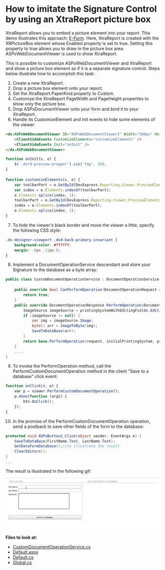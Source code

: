 # How to imitate the Signature Control by using an XtraReport picture box

<p>XtraReport allows you to embed a picture element into your report. This demo illustrates this approach: <a href="https://demos.devexpress.com/MVCxReportDemos/Interaction/EFormReport">E-Form</a>. Here, XtraReport is created with the XRPictureBox element whose Enabled property is set to true. Setting this property to true allows you to draw in the picture box area. ASPxWebDocumentViewer is used to show XtraReport.</p>

<p>This is possible to customize ASPxWebDocumentViewer and XtraReport and show a picture box element as if it is a separate signature control. Steps below illustrate how to accomplish this task:</p> 

1. Create a new XtraReport.
2. Drop a picture box element onto your report.
3. Set the XtraReport.PaperKind property to Custom.
4. Customize the XtraReport PageWidth and PageHeight properties to show only the picture box.
5. Drop ASPxDocumentViewer onto your form and bind it to your XtraReport.
6. Handle its CustomizeElement and Init events to hide some elements of the viewer:

```aspx
<dx:ASPxWebDocumentViewer ID="ASPxWebDocumentViewer1" Width="360px" Height="120px" ClientInstanceName="viewer" runat="server" ColorScheme="dark" ReportSourceId="WebApplication1.XtraReport1">
    <ClientSideEvents CustomizeElements="customizeElements" />
    <ClientSideEvents Init="onInit" />
</dx:ASPxWebDocumentViewer>
```
```js
function onInit(s, e) {
    $('.dxrd-preview-wrapper').css('top', 10);
}

function customizeElements(s, e) {
    var toolbarPart = e.GetById(DevExpress.Reporting.Viewer.PreviewElements.Toolbar);
    var index = e.Elements.indexOf(toolbarPart);
    e.Elements.splice(index, 1);
    toolbarPart = e.GetById(DevExpress.Reporting.Viewer.PreviewElements.RightPanel);
    index = e.Elements.indexOf(toolbarPart);
    e.Elements.splice(index, 1);
}
```

7. To hide the viewer's black border and move the viewer a little, specify the following CSS style:

```css
.dx-designer-viewport .dxd-back-primary-invariant {
    background-color: #ffffff;
    margin: -6px -11px 0;
}
```

8. Implement a DocumentOperationService descendant and store your Signature to the database as a byte array:

```cs
public class CustomDocumentOperationService : DocumentOperationService {

    public override bool CanPerformOperation(DocumentOperationRequest request) {
        return true;
    }
    public override DocumentOperationResponse PerformOperation(DocumentOperationRequest request, PrintingSystemBase initialPrintingSystem, PrintingSystemBase printingSystemWithEditingFields) {
        ImageSource imageSource = printingSystemWithEditingFields.EditingFields[0].EditValue as ImageSource;
        if (imageSource != null) {
            var img = imageSource.Image;
            byte[] arr = ImageToByte(img);
            SaveToDataBase(arr);
        }
        return base.PerformOperation(request, initialPrintingSystem, printingSystemWithEditingFields);
    }   
    ....
}
```

9. To invoke the PerformOperation method, call the PerformCustomDocumentOperation method in the client "Save to a database" click event:

```js
function onClick(s, e) {
    var p = viewer.PerformCustomDocumentOperation();
    p.done(function (arg1) {
        btn.DoClick();
    });
}
```

10. In the promise of the PerformCustomDocumentOperation operation, send a postback to save other fields of the form to the database:

```cs
protected void ASPxButton2_Click(object sender, EventArgs e) {
    SaveToDataBase(FirstName.Text, LastName.Text);
    GetDataFormDatabase();//to illustrate the result
    ClearEditors();
}
...
```

The result is illustrated in the following gif:

<img src="./Images/video.gif">

<!-- default file list -->
**Files to look at:**

* [CustomDocumentOperationService.cs](./CS/WebApplication1/WebApplication1/CustomDocumentOperationService.cs)
* [Default.aspx](./CS/WebApplication1/WebApplication1/Default.aspx)
* [Default.cs](./CS/WebApplication1/WebApplication1/Default.aspx.cs)
* [Global.cs](./CS/WebApplication1/WebApplication1/Global.asax.cs)
<!-- default file list end -->


